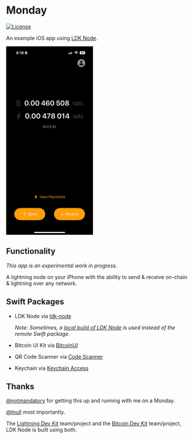 # Monday

[![License](https://img.shields.io/badge/license-MIT%2FApache--2.0-blue.svg)](https://github.com/reez/Monday/blob/master/LICENSE) 

An example iOS app using [LDK Node](https://github.com/lightningdevkit/ldk-node).

<img src="Docs/main-screen.png" alt="Screenshot" width="236" height="511">

## Functionality

*This app is an experimental work in progress.*

A lightning node on your iPhone with the ability to send & receive on-chain & lightning over any network.

## Swift Packages

- LDK Node via [ldk-node](https://github.com/lightningdevkit/ldk-node)

  *Note: Sometimes, a [local build of LDK Node](https://github.com/lightningdevkit/ldk-node/blob/main/scripts/uniffi_bindgen_generate_swift.sh) is used instead of the remote Swift package.*

- Bitcoin UI Kit via [BitcoinUI](https://github.com/reez/BitcoinUI)

- QR Code Scanner via [Code Scanner](https://github.com/twostraws/CodeScanner)

- Keychain via [Keychain Access](https://github.com/kishikawakatsumi/KeychainAccess)

## Thanks

[@notmandatory](https://github.com/notmandatory) for getting this up and running with me on a Monday.

[@tnull](https://github.com/tnull) most importantly. 

The [Lightning Dev Kit](https://lightningdevkit.org) team/project and the [Bitcoin Dev Kit](https://bitcoindevkit.org/) team/project, LDK Node is built using both.
